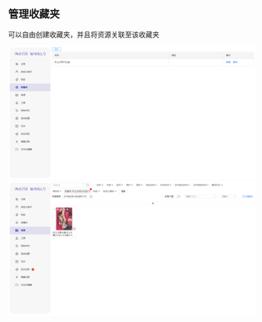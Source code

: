 ## 管理收藏夹 <!-- {docsify-ignore} -->

可以自由创建收藏夹，并且将资源关联至该收藏夹

![favorites](../img/favorites-1.png)
![favorites](../img/favorites-2.png)